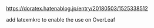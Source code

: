 
https://doratex.hatenablog.jp/entry/20180503/1525338512

add latexmkrc to enable the use on OverLeaf
